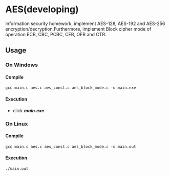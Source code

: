 # AES(developing)
Information security homework, implement AES-128, AES-192 and AES-256 encryption/decryption.Furthermore, implement Block cipher mode of operation ECB, CBC, PCBC, CFB, OFB and CTR.

## Usage
### On Windows
#### Compile
```
gcc main.c aes.c aes_const.c aes_block_mode.c -o main.exe
```
#### Execution
- click ***main.exe***

### On Linux
#### Compile
```
gcc main.c aes.c aes_const.c aes_block_mode.c -o main.out
```
#### Execution
```
./main.out
```
